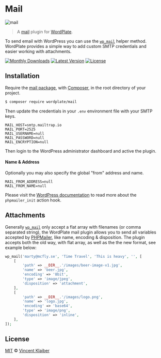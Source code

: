 # Mail

![mail](https://user-images.githubusercontent.com/499192/37464248-1282c40a-2858-11e8-801c-571c1dedf310.png)

> A [mail](https://codex.wordpress.org/Plugin_API/Action_Reference/phpmailer_init) plugin for [WordPlate](https://wordplate.github.io/docs/mail).

To send email with WordPress you can use the [`wp_mail`](https://developer.wordpress.org/reference/functions/wp_mail) helper method. WordPlate provides a simple way to add custom SMTP credentials and easier working with attachments.

[![Monthly Downloads](https://badgen.net/packagist/dm/wordplate/mail)](https://packagist.org/packages/wordplate/mail)
[![Latest Version](https://badgen.net/github/release/wordplate/mail)](https://github.com/wordplate/mail/releases)
[![License](https://badgen.net/packagist/license/wordplate/mail)](https://packagist.org/packages/wordplate/mail)

## Installation

Require the [mail package](https://github.com/wordplate/mail#readme), with [Composer](https://getcomposer.org), in the root directory of your project.

```sh
$ composer require wordplate/mail
```

Then update the credentials in your `.env` environment file with your SMTP keys.

```
MAIL_HOST=smtp.mailtrap.io
MAIL_PORT=2525
MAIL_USERNAME=null
MAIL_PASSWORD=null
MAIL_ENCRYPTION=null
```

Then login to the WordPress administrator dashboard and active the plugin.

#### Name & Address

Optionally you may also specify the global "from" address and name.

```
MAIL_FROM_ADDRESS=null
MAIL_FROM_NAME=null
```

Please visit the [WordPress documentation](https://developer.wordpress.org/reference/hooks/phpmailer_init) to read more about the `phpmailer_init` action hook.

## Attachments

Generally [`wp_mail`](https://developer.wordpress.org/reference/functions/wp_mail) only accept a flat array with filenames (or comma separated string), the WordPlate mail plugin allows you to send all variables accepted by [PHPMailer](https://github.com/PHPMailer/PHPMailer#a-simple-example), like name, encoding & disposition. The plugin accepts both the old way, with flat array, as well as the the new format, see example below:

```php
wp_mail('marty@mcfly.se', 'Time Travel', 'This is heavy', '', [
    [
        'path' => __DIR__.'/images/beer-image-v1.jpg',
        'name' => 'beer.jpg',
        'encoding' => '8bit',
        'type' => 'image/jpeg',
        'disposition' => 'attachment',
    ],
    [
        'path' => __DIR__.'/images/logo.png',
        'name' => 'logo.jpg',
        'encoding' => 'base64',
        'type' => 'image/png',
        'disposition' => 'inline',
    ],
]);
```

## License

[MIT](LICENSE) © [Vincent Klaiber](https://doubledip.se)
